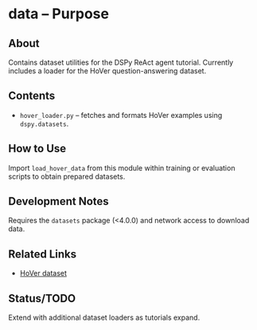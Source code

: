 # data – Purpose

## About
Contains dataset utilities for the DSPy ReAct agent tutorial. Currently includes a loader for the HoVer question-answering dataset.

## Contents
- `hover_loader.py` – fetches and formats HoVer examples using `dspy.datasets`.

## How to Use
Import `load_hover_data` from this module within training or evaluation scripts to obtain prepared datasets.

## Development Notes
Requires the `datasets` package (<4.0.0) and network access to download data.

## Related Links
- [HoVer dataset](https://hover-nlp.github.io/)

## Status/TODO
Extend with additional dataset loaders as tutorials expand.
